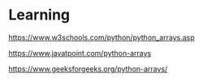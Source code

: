 # Learning 

https://www.w3schools.com/python/python_arrays.asp

https://www.javatpoint.com/python-arrays

https://www.geeksforgeeks.org/python-arrays/